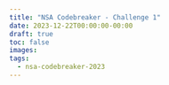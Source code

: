 ```yaml
---
title: "NSA Codebreaker - Challenge 1"
date: 2023-12-22T00:00:00-00:00
draft: true
toc: false
images:
tags:
  - nsa-codebreaker-2023
---
```


